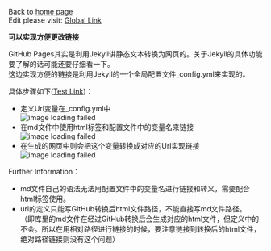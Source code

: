 Back to [home page](README.md)  
Edit please visit: [Global Link](https://github.com/BBong119/bbong119.github.io/blob/master/globalVariableLink.md)   
  
  
  
**可以实现方便更改链接**

GitHub Pages其实是利用Jekyll讲静态文本转换为网页的。关于Jekyll的具体功能要了解的话可能还要仔细看一下。  
这边实现方便的链接是利用Jekyll的一个全局配置文件_config.yml来实现的。  

具体步骤如下([Test Link](test.md))：
- 定义Url变量在_config.yml中  
![image loading failed](addGlobalVariables.PNG)  
- 在md文件中使用html标签和配置文件中的变量名来链接    
![image loading failed](linkToUrl.PNG)  
- 在生成的网页中则会把这个变量转换成对应的Url实现链接  
![image loading failed](covertToUrl.PNG)  


Further Information：
- md文件自己的语法无法用配置文件中的变量名进行链接和转义，需要配合html标签使用。
- url的定义只能写GitHub转换后html文件路径，不能直接写md文件路径。  
（即库里的md文件在经过GitHub转换后会生成对应的html文件，但定义中的不会。所以在用相对路径进行链接的时候，要注意链接到转换后的html文件，绝对路径链接则没有这个问题）
